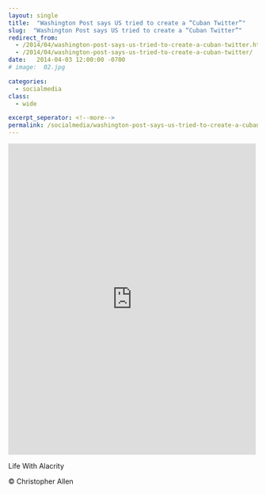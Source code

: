 ```yaml
---
layout: single
title:  "Washington Post says US tried to create a “Cuban Twitter”"
slug:  "Washington Post says US tried to create a “Cuban Twitter”"
redirect_from:
  - /2014/04/washington-post-says-us-tried-to-create-a-cuban-twitter.html
  - /2014/04/washington-post-says-us-tried-to-create-a-cuban-twitter/
date:   2014-04-03 12:00:00 -0700
# image:  02.jpg

categories:
  - socialmedia
class:
  - wide

excerpt_seperator: <!--more-->
permalink: /socialmedia/washington-post-says-us-tried-to-create-a-cuban-twitter/
---
```


<iframe src="https://www.facebook.com/plugins/post.php?href=https%3A%2F%2Fwww.facebook.com%2FChristopherRayAllen%2Fposts%2F10152329095945540&show_text=true&width=500" width="500" height="628" style="border:none;overflow:hidden" scrolling="no" frameborder="0" allowfullscreen="true" allow="autoplay; clipboard-write; encrypted-media; picture-in-picture; web-share"></iframe>

Life With Alacrity

© Christopher Allen